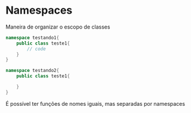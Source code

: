 # Namespaces

Maneira de organizar o escopo de classes

```c#
namespace testando1{
    public class teste1{
        // code
    }
}

namespace testando2{
    public class teste1{

    }
}
```

É possível ter funções de nomes iguais, mas separadas por namespaces
